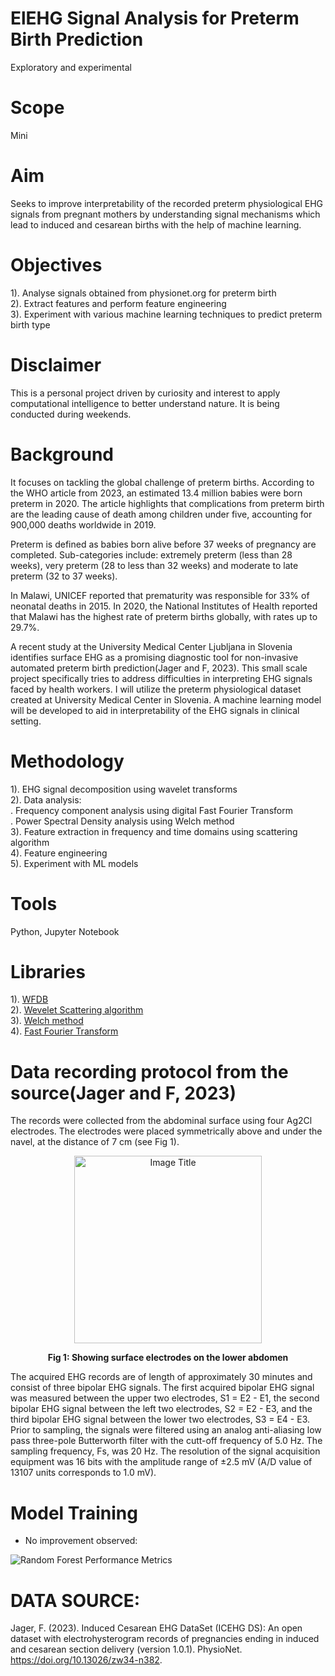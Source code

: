 # ElEHG Signal Analysis for Preterm Birth Prediction
Exploratory and experimental 
# Scope
Mini
# Aim
Seeks to improve interpretability of the recorded preterm physiological EHG signals from pregnant mothers by understanding signal mechanisms which lead to induced and cesarean births with the help of machine learning.
# Objectives
1). Analyse signals obtained from physionet.org for preterm birth  
2). Extract features and perform feature engineering   
3). Experiment with various machine learning techniques to predict preterm birth type
# Disclaimer
This is a personal project driven by curiosity and interest to apply computational intelligence to better understand nature. It is being conducted during weekends.
# Background
It focuses on tackling the global challenge of preterm births. According to the WHO article from 2023, an estimated 13.4 million babies were born preterm in 2020. The article highlights that complications from preterm birth are the leading cause of death among children under five, accounting for 900,000 deaths worldwide in 2019.

Preterm is defined as babies born alive before 37 weeks of pregnancy are completed. Sub-categories include: extremely preterm (less than 28 weeks), very preterm (28 to less than 32 weeks) and moderate to late preterm (32 to 37 weeks).

In Malawi, UNICEF reported that prematurity was responsible for 33% of neonatal deaths in 2015. In 2020, the National Institutes of Health reported that Malawi has the highest rate of preterm births globally, with rates up to 29.7%.

A recent study at the University Medical Center Ljubljana in Slovenia identifies surface EHG as a promising diagnostic tool for non-invasive automated preterm birth prediction(Jager and F, 2023). This small scale project specifically tries to address difficulties in interpreting EHG signals faced by health workers. I will utilize the preterm physiological dataset created at University Medical Center in Slovenia. A machine learning model will be developed to aid in interpretability of the EHG signals in clinical setting.
# Methodology
1). EHG signal decomposition using wavelet transforms  
2). Data analysis:  
            . Frequency component analysis using digital Fast Fourier Transform  
            . Power Spectral Density analysis using Welch method    
3). Feature extraction in frequency and time domains using scattering algorithm    
4). Feature engineering  
5). Experiment with ML models  
# Tools
Python, Jupyter Notebook
# Libraries 
1). [WFDB](https://wfdb.readthedocs.io/en/latest/)  
2). [Wevelet Scattering algorithm](https://www.mathworks.com/help/wavelet/ug/wavelet-scattering.html)  
3). [Welch method](https://docs.scipy.org/doc/scipy/reference/generated/scipy.signal.welch.html)  
4). [Fast Fourier Transform](https://docs.scipy.org/doc/scipy/reference/generated/scipy.fft.fft.html)  
# Data recording protocol from the source(Jager and F, 2023)  
The records were collected from the abdominal surface using four Ag2Cl electrodes. The electrodes were placed symmetrically above and under the navel, at the distance of 7 cm (see Fig 1).    
<div align="center">
    <img src="https://github.com/Amos77Robert/Electrohysterograph-EHG-for-Preterm-Birth-Signal-Analysis/blob/main/data/Figure_1.jpg" alt="Image Title" width="300">
    <p><b>Fig 1: Showing surface electrodes on the lower abdomen</b></p>
</div>
The acquired EHG records are of length of approximately 30 minutes and consist of three bipolar EHG signals. The first acquired bipolar EHG signal was measured between the upper two electrodes, S1 = E2 - E1, the second bipolar EHG signal between the left two electrodes, S2 = E2 - E3, and the third bipolar EHG signal between the lower two electrodes, S3 = E4 - E3. Prior to sampling, the signals were filtered using an analog anti-aliasing low pass three-pole Butterworth filter with the cutt-off frequency of 5.0 Hz. The sampling frequency, Fs, was 20 Hz. 
The resolution of the signal acquisition equipment was 16 bits with the amplitude range of ±2.5 mV (A/D value of 13107 units corresponds to 1.0 mV).  

# Model Training
- No improvement observed:

![Random Forest Performance Metrics](https://github.com/Amos77Robert/EHG-Signal-Analysis-for-Preterm-Birth-Prediction/blob/main/experiments/results/Trained%20ML%20models/Random%20Forest%20Performance%20metrics.PNG?raw=true)

# DATA SOURCE:  
Jager, F. (2023). Induced Cesarean EHG DataSet (ICEHG DS): An open dataset with electrohysterogram records of pregnancies ending in induced and cesarean section delivery (version 1.0.1). PhysioNet. https://doi.org/10.13026/zw34-n382.


